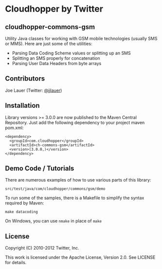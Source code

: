 Cloudhopper by Twitter
============================

cloudhopper-commons-gsm
-----------------------

Utility Java classes for working with GSM mobile technologies (usually SMS or MMS).
Here are just some of the utilities:

 - Parsing Data Coding Scheme values or splitting up an SMS
 - Splitting an SMS properly for concatenation
 - Parsing User Data Headers from byte arrays

Contributors
------------

Joe Lauer (Twitter: [@jjlauer](http://twitter.com/jjlauer))

Installation
------------

Library versions >= 3.0.0 are now published to the Maven Central Repository.
Just add the following dependency to your project maven pom.xml:

    <dependency>
      <groupId>com.cloudhopper</groupId>
      <artifactId>ch-commons-gsm</artifactId>
      <version>[3.0.0,)</version>
    </dependency>

Demo Code / Tutorials
---------------------

There are numerous examples of how to use various parts of this library:

    src/test/java/com/cloudhopper/commons/gsm/demo

To run some of the samples, there is a Makefile to simplify the syntax required
by Maven:

    make datacoding

On Windows, you can use `nmake` in place of `make`

License
-------

Copyright (C) 2010-2012 Twitter, Inc.

This work is licensed under the Apache License, Version 2.0. See LICENSE for details.